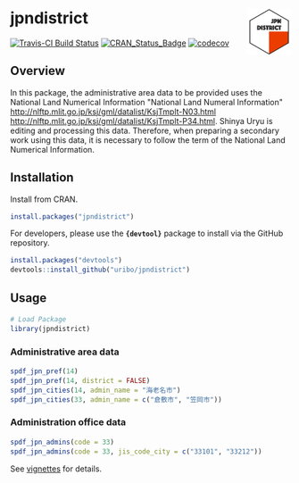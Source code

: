 
<!-- README.md is generated from README.Rmd. Please edit that file -->
jpndistrict <img src="logo.png" align="right" width="80px" />
=============================================================

[![Travis-CI Build Status](https://travis-ci.org/uribo/jpndistrict.svg?branch=master)](https://travis-ci.org/uribo/jpndistrict) [![CRAN\_Status\_Badge](http://www.r-pkg.org/badges/version/jpndistrict)](https://cran.r-project.org/package=jpndistrict) [![codecov](https://codecov.io/gh/uribo/jpndistrict/branch/master/graph/badge.svg)](https://codecov.io/gh/uribo/jpndistrict)

Overview
--------

In this package, the administrative area data to be provided uses the National Land Numerical Information "National Land Numeral Information" <http://nlftp.mlit.go.jp/ksj/gml/datalist/KsjTmplt-N03.html> <http://nlftp.mlit.go.jp/ksj/gml/datalist/KsjTmplt-P34.html>. Shinya Uryu is editing and processing this data. Therefore, when preparing a secondary work using this data, it is necessary to follow the term of the National Land Numerical Information.

Installation
------------

Install from CRAN.

``` r
install.packages("jpndistrict")
```

For developers, please use the **`{devtool}`** package to install via the GitHub repository.

``` r
install.packages("devtools")
devtools::install_github("uribo/jpndistrict")
```

Usage
-----

``` r
# Load Package
library(jpndistrict)
```

### Administrative area data

``` r
spdf_jpn_pref(14)
spdf_jpn_pref(14, district = FALSE)
spdf_jpn_cities(14, admin_name = "海老名市")
spdf_jpn_cities(33, admin_name = c("倉敷市", "笠岡市"))
```

### Administration office data

``` r
spdf_jpn_admins(code = 33)
spdf_jpn_admins(code = 33, jis_code_city = c("33101", "33212"))
```

See [vignettes](inst/vignettes/create_map.Rmd) for details.
